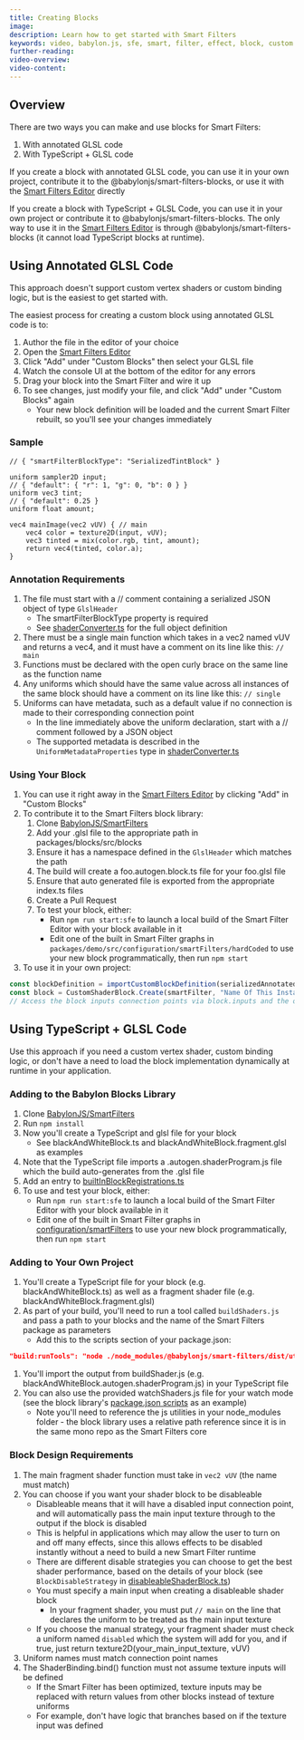 ```yaml
---
title: Creating Blocks
image:
description: Learn how to get started with Smart Filters
keywords: video, babylon.js, sfe, smart, filter, effect, block, custom
further-reading:
video-overview:
video-content:
---
```


## Overview

There are two ways you can make and use blocks for Smart Filters:

1. With annotated GLSL code
1. With TypeScript + GLSL code

If you create a block with annotated GLSL code, you can use it in your own project, contribute it to the @babylonjs/smart-filters-blocks, or use it with the [Smart Filters Editor](https://sfe.babylonjs.com) directly

If you create a block with TypeScript + GLSL Code, you can use it in your own project or contribute it to @babylonjs/smart-filters-blocks. The only way to use it in the [Smart Filters Editor](https://sfe.babylonjs.com) is through @babylonjs/smart-filters-blocks (it cannot load TypeScript blocks at runtime).

## Using Annotated GLSL Code

This approach doesn't support custom vertex shaders or custom binding logic, but is the easiest to get started with.

The easiest process for creating a custom block using annotated GLSL code is to:

1. Author the file in the editor of your choice
1. Open the [Smart Filters Editor](https://sfe.babylonjs.com)
1. Click "Add" under "Custom Blocks" then select your GLSL file
1. Watch the console UI at the bottom of the editor for any errors
1. Drag your block into the Smart Filter and wire it up
1. To see changes, just modify your file, and click "Add" under "Custom Blocks" again
   - Your new block definition will be loaded and the current Smart Filter rebuilt, so you'll see your changes immediately

### Sample

```annotated-GLSL
// { "smartFilterBlockType": "SerializedTintBlock" }

uniform sampler2D input;
// { "default": { "r": 1, "g": 0, "b": 0 } }
uniform vec3 tint;
// { "default": 0.25 }
uniform float amount;

vec4 mainImage(vec2 vUV) { // main
    vec4 color = texture2D(input, vUV);
    vec3 tinted = mix(color.rgb, tint, amount);
    return vec4(tinted, color.a);
}
```

### Annotation Requirements

1. The file must start with a // comment containing a serialized JSON object of type `GlslHeader`
   - The smartFilterBlockType property is required
   - See [shaderConverter.ts](https://github.com/BabylonJS/SmartFilters/blob/main/packages/core/src/utils/buildTools/shaderConverter.ts) for the full object definition
1. There must be a single main function which takes in a vec2 named vUV and returns a vec4, and it must have a comment on its line like this:
   `// main`
1. Functions must be declared with the open curly brace on the same line as the function name
1. Any uniforms which should have the same value across all instances of the same block should have a comment on its line like this:
   `// single`
1. Uniforms can have metadata, such as a default value if no connection is made to their corresponding connection point
   - In the line immediately above the uniform declaration, start with a // comment followed by a JSON object
   - The supported metadata is described in the `UniformMetadataProperties` type in [shaderConverter.ts](https://github.com/BabylonJS/SmartFilters/blob/main/packages/core/src/utils/buildTools/shaderConverter.ts)

### Using Your Block

1. You can use it right away in the [Smart Filters Editor](https://sfe.babylonjs.com) by clicking "Add" in "Custom Blocks"
1. To contribute it to the Smart Filters block library:
   1. Clone [BabylonJS/SmartFilters](https://github.com/BabylonJS/SmartFilters)
   1. Add your .glsl file to the appropriate path in packages/blocks/src/blocks
   1. Ensure it has a namespace defined in the `GlslHeader` which matches the path
   1. The build will create a foo.autogen.block.ts file for your foo.glsl file
   1. Ensure that auto generated file is exported from the appropriate index.ts files
   1. Create a Pull Request
   1. To test your block, either:
      - Run `npm run start:sfe` to launch a local build of the Smart Filter Editor with your block available in it
      - Edit one of the built in Smart Filter graphs in `packages/demo/src/configuration/smartFilters/hardCoded` to use your new block programmatically, then run `npm start`
1. To use it in your own project:

```typescript
const blockDefinition = importCustomBlockDefinition(serializedAnnotatedGlsl);
const block = CustomShaderBlock.Create(smartFilter, "Name Of This Instance", blockDefinition);
// Access the block inputs connection points via block.inputs and the output connection point via .output
```

## Using TypeScript + GLSL Code

Use this approach if you need a custom vertex shader, custom binding logic, or don't have a need to load the block implementation dynamically at runtime in your application.

### Adding to the Babylon Blocks Library

1. Clone [BabylonJS/SmartFilters](https://github.com/BabylonJS/SmartFilters)
1. Run `npm install`
1. Now you'll create a TypeScript and glsl file for your block
   - See blackAndWhiteBlock.ts and blackAndWhiteBlock.fragment.glsl as examples
1. Note that the TypeScript file imports a .autogen.shaderProgram.js file which the build auto-generates from the .glsl file
1. Add an entry to [builtInBlockRegistrations.ts](https://github.com/BabylonJS/SmartFilters/blob/main/packages/blocks/src/registration/builtInBlockRegistrations.ts)
1. To use and test your block, either:
   - Run `npm run start:sfe` to launch a local build of the Smart Filter Editor with your block available in it
   - Edit one of the built in Smart Filter graphs in [configuration/smartFilters](https://github.com/BabylonJS/SmartFilters/tree/main/packages/demo/src/configuration/smartFilters/hardCoded) to use your new block programmatically, then run `npm start`

### Adding to Your Own Project

1. You'll create a TypeScript file for your block (e.g. blackAndWhiteBlock.ts) as well as a fragment shader file (e.g. blackAndWhiteBlock.fragment.glsl)
1. As part of your build, you'll need to run a tool called `buildShaders.js` and pass a path to your blocks and the name of the Smart Filters package as parameters
   - Add this to the scripts section of your package.json:

```package.json
"build:runTools": "node ./node_modules/@babylonjs/smart-filters/dist/utils/buildTools/buildShaders.js ./src/blocks @babylonjs/smart-filters",
```

1. You'll import the output from buildShader.js (e.g. blackAndWhiteBlock.autogen.shaderProgram.js) in your TypeScript file
1. You can also use the provided watchShaders.js file for your watch mode (see the block library's [package.json scripts](https://github.com/BabylonJS/SmartFilters/blob/main/packages/blocks/package.json) as an example)
   - Note you'll need to reference the js utilities in your node_modules folder - the block library uses a relative path reference since it is in the same mono repo as the Smart Filters core

### Block Design Requirements

1. The main fragment shader function must take in `vec2 vUV` (the name must match)
1. You can choose if you want your shader block to be disableable
   - Disableable means that it will have a disabled input connection point, and will automatically pass the main input texture through to the output if the block is disabled
   - This is helpful in applications which may allow the user to turn on and off many effects, since this allows effects to be disabled instantly without a need to build a new Smart Filter runtime
   - There are different disable strategies you can choose to get the best shader performance, based on the details of your block (see `BlockDisableStrategy` in [disableableShaderBlock.ts](https://github.com/BabylonJS/SmartFilters/blob/main/packages/core/src/blockFoundation/disableableShaderBlock.ts))
   - You must specify a main input when creating a disableable shader block
     - In your fragment shader, you must put `// main` on the line that declares the uniform to be treated as the main input texture
   - If you choose the manual strategy, your fragment shader must check a uniform named `disabled` which the system will add for you, and if true, just return texture2D(your_main_input_texture, vUV)
1. Uniform names must match connection point names
1. The ShaderBinding.bind() function must not assume texture inputs will be defined
   - If the Smart Filter has been optimized, texture inputs may be replaced with return values from other blocks instead of texture uniforms
   - For example, don't have logic that branches based on if the texture input was defined
